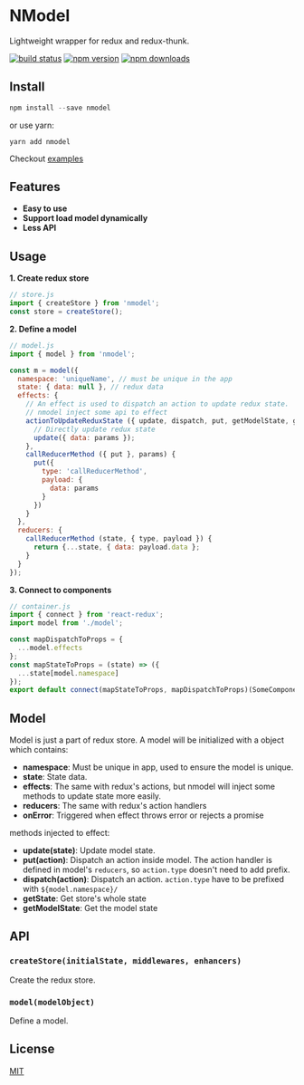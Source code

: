 NModel
===========
Lightweight wrapper for redux and redux-thunk.

[![build status](https://img.shields.io/travis/gcfeng/nmodel/master.svg?style=flat-square)](https://travis-ci.org/gcfeng/nmodel)
[![npm version](https://img.shields.io/npm/v/nmodel.svg?style=flat-square)](https://www.npmjs.com/package/nmodel)
[![npm downloads](https://img.shields.io/npm/dm/nmodel.svg?style=flat-square)](https://www.npmjs.com/package/nmodel)

## Install

```js
npm install --save nmodel
```

or use yarn:

```
yarn add nmodel
```

Checkout [examples](https://github.com/gcfeng/react-template)

## Features
- **Easy to use**
- **Support load model dynamically**
- **Less API**

## Usage
**1. Create redux store**
```js
// store.js
import { createStore } from 'nmodel';
const store = createStore();
```

**2. Define a model**
```js
// model.js
import { model } from 'nmodel';

const m = model({
  namespace: 'uniqueName', // must be unique in the app
  state: { data: null }, // redux data
  effects: {
    // An effect is used to dispatch an action to update redux state.
    // nmodel inject some api to effect
    actionToUpdateReduxState ({ update, dispatch, put, getModelState, getState }, params) {
      // Directly update redux state
      update({ data: params });
    },
    callReducerMethod ({ put }, params) {
      put({
        type: 'callReducerMethod',
        payload: {
          data: params
        }
      })
    }
  },
  reducers: {
    callReducerMethod (state, { type, payload }) {
      return {...state, { data: payload.data };
    }
  }
});
```

**3. Connect to components**
```js
// container.js
import { connect } from 'react-redux';
import model from './model';

const mapDispatchToProps = {
  ...model.effects
};
const mapStateToProps = (state) => ({
  ...state[model.namespace]
});
export default connect(mapStateToProps, mapDispatchToProps)(SomeComponent);
```

## Model
Model is just a part of redux store. A model will be initialized with a object which contains:
- **namespace**: Must be unique in app, used to ensure the model is unique.
- **state**: State data.
- **effects**: The same with redux's actions, but nmodel will inject some methods to update state more easily.
- **reducers**: The same with redux's action handlers
- **onError**: Triggered when effect throws error or rejects a promise

methods injected to effect:
- **update(state)**: Update model state.
- **put(action)**: Dispatch an action inside model. The action handler is defined in model's `reducers`, so `action.type` doesn't need to add prefix.
- **dispatch(action)**: Dispatch an action. `action.type` have to be prefixed with `${model.namespace}/`
- **getState**: Get store's whole state
- **getModelState**: Get the model state

## API
### `createStore(initialState, middlewares, enhancers)`
Create the redux store.

### `model(modelObject)`
Define a model.

## License
[MIT](https://tldrlegal.com/license/mit-license)
